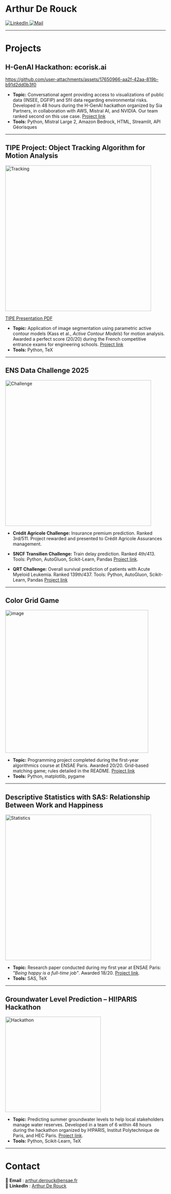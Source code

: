 <h1> Arthur De Rouck</h1>

<p>
  <a href="https://www.linkedin.com/in/arthur-de-rouck/">
  <img src="https://img.shields.io/badge/LinkedIn-0077B5?style=for-the-badge&logo=linkedin&logoColor=white" alt="LinkedIn"/>
</a>
  <a href="mailto:arthur.derouck@ensae.fr">
    <img src="https://img.shields.io/badge/Mail-EA4335?style=for-the-badge&logo=gmail&logoColor=white" alt="Mail"/>
  </a>
</p>

---
# Projects

## H-GenAI Hackathon: ecorisk.ai

https://github.com/user-attachments/assets/17650966-aa2f-42aa-819b-b91d2dd0b3f0

- **Topic:** Conversational agent providing access to visualizations of public data (INSEE, DGFIP) and Sfil data regarding environmental risks. Developed in 48 hours during the H-GenAI hackathon organized by Sia Partners, in collaboration with AWS, Mistral AI, and NVIDIA. Our team ranked second on this use case. [Project link](https://github.com/arthurdrk/H-GenAI-Hackaton)
- **Tools:** Python, Mistral Large 2, Amazon Bedrock, HTML, Streamlit, API Géorisques
  
---
## TIPE Project: Object Tracking Algorithm for Motion Analysis
<img width="458" alt="Tracking" src="https://github.com/user-attachments/assets/1abec784-df9c-419a-b4e8-6a6e7120ed38" />  

[TIPE Presentation PDF](https://github.com/user-attachments/files/18725877/Presentation.TIPE.pdf)

- **Topic:** Application of image segmentation using parametric active contour models (Kass et al., *Active Contour Models*) for motion analysis. Awarded a perfect score (20/20) during the French competitive entrance exams for engineering schools. [Project link](https://github.com/arthurdrk/TIPE-active-contours)  
- **Tools:** Python, TeX
  
---

## ENS Data Challenge 2025 
<img width="458" alt="Challenge" src="https://github.com/user-attachments/assets/048da365-817a-40da-88d7-da330fb4feef" />

- **Crédit Agricole Challenge:** Insurance premium prediction. Ranked 3rd/511. Project rewarded and presented to Crédit Agricole Assurances management.  

- **SNCF Transilien Challenge:** Train delay prediction. Ranked 4th/413. Tools: Python, AutoGluon, Scikit-Learn, Pandas [Project link](https://github.com/arthurdrk/SNCF-Data-Challenge).  

- **QRT Challenge:** Overall survival prediction of patients with Acute Myeloid Leukemia. Ranked 139th/437. Tools: Python, AutoGluon, Scikit-Learn, Pandas [Project link](https://github.com/arthurdrk/QRT-Challenge-2025)  

---
## Color Grid Game 
<img width="449" alt="image" src="https://github.com/user-attachments/assets/567d705a-b507-4eb6-805a-6c1a79f5d2b1" />

- **Topic:** Programming project completed during the first-year algorithmics course at ENSAE Paris. Awarded 20/20. Grid-based matching game; rules detailed in the README. [Project link](https://github.com/arthurdrk/Jeu-appariement-sur-une-grille)  
- **Tools:** Python, matplotlib, pygame  

---
## Descriptive Statistics with SAS: Relationship Between Work and Happiness
<img width="458" alt="Statistics" src="https://github.com/user-attachments/assets/b8ffce81-ada1-4c7d-b762-9417bc2b847b" />  

- **Topic:** Research paper conducted during my first year at ENSAE Paris: *"Being happy is a full-time job"*. Awarded 18/20. [Project link](https://github.com/arthurdrk/Lien-travail-bonheur).  
- **Tools:** SAS, TeX  

---
## Groundwater Level Prediction – HI!PARIS Hackathon
<img width="300" alt="Hackathon" src="https://github.com/user-attachments/assets/5415db5a-984d-482f-9b1c-cc9a9abeb809" />

- **Topic:** Predicting summer groundwater levels to help local stakeholders manage water reserves. Developed in a team of 6 within 48 hours during the hackathon organized by H!PARIS, Institut Polytechnique de Paris, and HEC Paris. [Project link](https://github.com/arthurdrk/HI-PARIS-Hackaton).  
- **Tools:** Python, Scikit-Learn, TeX  

---
# Contact

📧 **Email** : [arthur.derouck@ensae.fr](mailto:arthur.derouck@ensae.fr)  
🔗 **LinkedIn** : [Arthur De Rouck](https://www.linkedin.com/in/arthur-de-rouck-64b4a5221/)  
